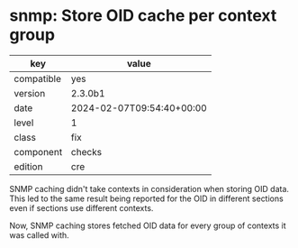 [//]: # (werk v2)
# snmp: Store OID cache per context group

key        | value
---------- | ---
compatible | yes
version    | 2.3.0b1
date       | 2024-02-07T09:54:40+00:00
level      | 1
class      | fix
component  | checks
edition    | cre

SNMP caching didn't take contexts in consideration when storing
OID data. This led to the same result being reported for the OID
in different sections even if sections use different contexts.

Now, SNMP caching stores fetched OID data for every group of contexts
it was called with.